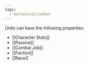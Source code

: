 ```yaml
---
tags:
  - mechanical/combat
---
```

Units can have the following properties:
- [[Character Stats]]
- [[Passive]]
- [[Combat Job]]
- [[Faction]]
- [[Race]]